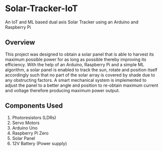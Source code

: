 # Solar-Tracker-IoT
An IoT and ML based dual axis Solar Tracker using an Arduino and Raspberry Pi

## Overview
This project was designed to obtain a solar panel that is able to harvest its maximum possible power for as long as possible thereby improving its efficiency.
With the help of an Arduino, Raspberry Pi and a simple ML algorithm, a solar panel is enabled to track the sun, rotate and position itself accordingly such that no part of the solar array is covered by shade due to any obstructing factors. A smart mechanical system is implemented to adjust the panel to a better angle and position to re-obtain maximum current and voltage therefore producing maximum power output.

## Components Used
1. Photoresistors (LDRs)
2. Servo Motors
3. Arduino Uno
4. Raspberry Pi Zero
5. Solar Panel
6. 12V Battery (Power supply) 
